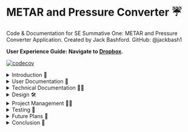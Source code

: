 # METAR and Pressure Converter ☔
Code &amp; Documentation for SE Summative One: METAR and Pressure Converter Application. Created by Jack Bashford. GitHub: @jackbash1

**User Experience Guide: Navigate to [Dropbox](https://www.dropbox.com/scl/fo/qbtjhu3ul2aayjuqo25ej/AI7YfA3HC6LX4Cl1TsXcJOg?rlkey=51idf8gihdhonccojtxzlqkls&st=t3vzjktv&dl=0).**

[![codecov](https://codecov.io/gh/jackbash1/METAR-PressureConverter/graph/badge.svg?token=QPCR8QED5I)](https://codecov.io/gh/jackbash1/METAR-PressureConverter)

<details closed><summary>Introduction 🏫</summary>

## Purpose

![Final App](https://github.com/user-attachments/assets/dfa5c3e5-13ed-4b67-aedb-bb586254f623)

Within an airline, there are lots of people that work with Atmospheric Pressure daily. Atmospheric Pressure is Air Pressure that is within the Earth's Atmosphere, and it affects the weather depending on high or low pressure. More importantly, Pressure directly impacts Aviation, and it can cause variations in lift, drag and thrust, alongside the instruments that measure altitude. It is crucial to understand the pressure along the route that is being flown, and due to differences across the world, the units are different. The main units are Hectopascals in the UK, and Inches of Mercury in the US, with the conversion being tricky to do mentally.

Therefore, this project aims to solve the issues that arise from this conversion that has to happen frequently. The main users that have to convert these numbers within the business are Pilots (the Pressure is referred to as the QNH), during their initial briefing phase, Flight Operations and Route Management. They require the ability to solely convert between Hectopascals (hPa) and Inches of Mercury (inHg), whilst also being able to retrieve the METAR for given airports based on the ICAO code. An ICAO code is an identifier for an Airport. For convenience, there needs to be an ability to automate moving the QNH (Pressure Value) from the METAR directly to the Converter, so there is a button to extract this.


## Features
The app contains the following features:
* The user is able to input a value they want to convert manually.
* The user is able to select the units they want to convert to.
* To convert the value, there is a clickable button to carry out the conversion and display it back to the user underneath, alongside the original value.
* An input field for ICAO codes which will output the recent METAR for that Airport.
* A copy button that extracts the Pressure from the METAR, and places it into the Converter, with the correct units selected in the dropdown.

## How to use the App

![App Demo](https://github.com/user-attachments/assets/49afee50-bf81-4796-9979-0c21e469b79d)
</details>

<details closed>
<summary>User Documentation 📄</summary>

## User Documentation

</details>

<details closed>
<summary>Technical Documentation 🧑‍💻</summary>

## Technical Documentation

To execute the files, you require Node and npm. Follow the below steps to ensure that you can execute the files.

### 1. Ensure node and npm are installed by running the following commands in your terminal:

```sh
node -v
```
```sh
npm -v
```
If they are not installed, follow the steps on [npm Docs](https://docs.npmjs.com/downloading-and-installing-node-js-and-npm).

### 2. Afterwards, clone this repo:

```sh
git clone https://github.com/jackbash1/METAR-PressureConverter.git
```
This should be everything that you need to execute the files. Navigate into the folder you have cloned to find the code.

## Running all tests

### 3. Before running any code below, make sure npm is installed in the terminal.

```sh
npm install
```

### 4. To run the unit tests for the app, run the following command:

```sh
npm test
```
This runs the Unit Tests within the app.

See the section about [running tests](https://facebook.github.io/create-react-app/docs/running-tests) for more information.

### 5. To view full tests and code coverage for the code:

```sh
npm test -- --coverage --watchAll=false
```
To change the API key, navigate to Line 87 of index.html and alter the key:

```sh
const apiKey = 'KeyGoesHere'; // API Key to call METAR data
```

## Technical Documentation

### Technical Stack

* Hyper Text Markup Language (HTML)
* JavaScript (JS)
* Cascading Style Sheets (CSS)

### Project Management

* [GitHub Projects](https://github.com/users/jackbash1/projects/2/views/1)
* GitHub

### Product Design

* [Figma](https://www.figma.com/proto/SKUixSRww6lVhCeuEjPoJe/Design-Prototype?node-id=46-2&t=UTFqlbxfzRfOGJ9T-1)

### Files to run the App

* index.html
* script.js
* styles.css

### Files used for Testing

* script.test.js
* package.json

### Other Tools

* [Microsoft Forms](https://forms.office.com/Pages/DesignPageV2.aspx)
* Documentation for [HTML](https://developer.mozilla.org/en-US/docs/Web/HTML), [JS](https://developer.mozilla.org/en-US/docs/Web/JavaScript) and [CSS](https://developer.mozilla.org/en-US/docs/Web/CSS).

### Additional Sites used

* Codecov to automatically track Code Coverage from Unit Tesing: [https://about.codecov.io/](https://about.codecov.io/)
* API Website that provides free live METAR Data: [https://info.avwx.rest/](https://info.avwx.rest/)
</details>

<details closed>
<summary>Design 🛠️</summary>

## Design Stage and [Prototyping](https://www.figma.com/proto/SKUixSRww6lVhCeuEjPoJe/Design-Prototype?node-id=46-2&t=UTFqlbxfzRfOGJ9T-1)

To design my application, including all wireframes, low-fidelity designs, and personas, I used Figma. Figma is an online tool that allows design and development of products, collaboratively across teams. In the case of this project, it also allowed me to create prototype designs of the application, to scale with screen sizes. It offers users interactivity, which can help to detect issues with the design before the coding happens, reducing the time spent in sprints.  

### User Personas and Empathy Map

User Personas were collated based on personal understanding of the Job Roles, and asking those with experience in those fields. This allowed me to form a picture of the roles they work, the traits they possess, and also the Painpoints and Needs from their perspectives. With this information, we can better inform the design, and features of the app.

![User Personas](https://github.com/user-attachments/assets/c2b02fb4-8340-454b-af68-a2a363130fd3)

An Empathy Map was developed before the intial designing of the app took place, it allowed me to understand how our Users feel, and experience the emotions that they feel on a day to day basis. By empathising with my end users, I gain a better understanding of the requirements for the app. This is one way to remove Scope Creep, with limited Stakeholder interaction.

![Empathy Map](https://github.com/user-attachments/assets/5efb7a4d-58fe-4bf6-a789-cba5ff1e7ee1)

I had 2 Wireframe designs for Version 1.0 of the app, shown below, they offer the same functions, in a different aesthetic manner. To decide on the best design, I took onboard user feedback, recorded within a [Google Form](https://forms.office.com/e/jnREighNZ9) from my colleagues and the end users. This was simple showing the different designs, asking which was preferred, and ultimately any features that users would like to see in that design. This allowed me to iteratively improve my designs, before concluding with the final design. 

![Wireframe Designs V1.0](https://github.com/user-attachments/assets/f4924cb3-930a-43ca-92bb-0e1e28ba676e)

I implemented Design One for Version 1.0 of the Pressure Converter as it users found the output clearer, with more of a modern feel. It also removes the confusion about being able to convert from inHg, which isn't clear in Design Two. The final prototype version is shown below attached as an animated GIF for convenience.

![Version 1.0 Prototype](https://github.com/user-attachments/assets/6d96fa34-8c83-4c23-9beb-5eeda790ab30)

Upon commencing Version 2.0 of this App, developing it further into the METAR retriever and Pressure Converter, I returned to Figma to develop more wireframe designs, focussing on EDIPT (Empathize, Define, Ideate, Prototype and Test). This process of design thinking is especially important when making changes to an app that had positive feedback from users. I decided that due to this feedback, it was established that users like the current design, meaning that I did not want to alter the design where possible. From there, I could use my User Personas and Empathy Map to create a list of ideas that a user would benefit from:
* An input box for Airport ICAO codes.
* An option to output the METAR (Weather information) for that Airport.
* Ability to copy the Pressure (QNH) across to the Pressure Converter.
* A decoded version of the METAR information.

What does the <i>intended</i> user want to see?
The intended users are Pilots and Flight Ops. They want to retrieve the METAR for any airport, output the METAR onto the screen and then copy the QNH across to the converter to note down quickly. With this in mind going into Sprint Two, I designed a further two wireframe designs that included all of these features. The main difference between the designs is the "Copy QNH" button. Crucially, these designs are very similar, and the functionality remains the same, the second however, with less context to what the button carries out. 

![Wireframe Designs V1.0](https://github.com/user-attachments/assets/6d711579-f50e-47f7-875b-96b43bd28f37)

Ultimately, Design One was chosen for the final design. The reason this design won was the ease of access for all users. The copy symbol is widely adopted in the Technology space, but for those unfamiliar, this button can be misleading. The simplicity of the text button is unmatched and therefore is a better design for the use case. Compared to Version 1.0, Version 2.0 extends the container horizontally, adding a section for the METAR retrieval, allowing the user to input an ICAO (Airport) code, output the METAR, and copy the QNH directly into the Pressure Converter with the correct units selected. As above, the Prototype is attached below as a GIF for convenience.

![Wireframe Designs V2.0](https://github.com/user-attachments/assets/7af719f9-0fa4-45c4-a4c0-930595631106)

The designs overall match the tool created, with slightly differing colours, as decided during the development process for colourblind users. The prototypes allowed me to use Test Driven Development when coding the app and for users to explore it before.
</details>

<details closed>
<summary>Project Management 🧑‍💼</summary>
  
## Project Management Structure

![Project Kanban Board](https://github.com/user-attachments/assets/95f6c47f-8a78-4edf-a1e5-709633cfcecd)

Through this project, I have utilised GitHub Projects as the tool to manage my workflow and ensure I can adopt an Agile Way of Working. Project Management uses knowledge, skills and techniques to deliver something valuable, which in this is the app that I have created. Agile was the best way to work on this project as it offers an iterative approach to working that splits tasks into manageable "sprints". This also accounts for the variable nature of the tool, which could encounter bugs and require fixes on a interchangeable basis. Due to this way of working, I decided that Agile was better than a Waterfall approach. 

I worked in small sprints that each had a set of aims and tickets to accomplish before reviewing the progress in that sprint, and making changes ready for the next sprint. This is easier in a group of people, as there is limited room for reviewers and external reviewers that can help evaluate the sprint progress. During this time, I kept my tickets (issues) within the project Kanban board, shown above. This allowed me to break the project development into chunks, that could be assigned to a specific label, branch and pull request. It also helps for visualising the work that had to be complete, adding checklists within each ticket that could track my progress. There are 5 sections on the board, **Backlog, Ready, In Progress, In Review & Done**. At the start of each sprint, tickets within the Backlog are prioritised, and moved to Ready when included in that current sprint. From there, the ticket is worked on, and progress determined by the story points (sub-tasks within the ticket). The ticket will be moved to In-Review to allow for the intended outcome of the ticket to be checked, removing the chance of human error. The Done column is reserved for the tickets that are complete, and should also have a linked closed Pull Request. 

To ensure that I was maintaining Agile methodologies, each branch that I created also followed the naming convention of feature/fix/documentation / issue-name. This method prevented scope creep, as I could see the issue that I was working on throughout the process of comitting to the branch. Likewise, when change did occur within the scope, perhaps due to external feedback, it was added to the sprint and prioritised. Utilising this Agile methodology allows for changes, unlike a traditional Waterfall approach, which will restrict changes until completion, extending the development time. When I changed my MVP for Version 1.0 to develop Version 2.0, I first assessed the time scale and overall impact on the progress. This change warranted a new sprint, dedicated to the changes that would be made for the second version. If I was in a team environment, I would ensure that Scrum meetings are incorporated throughout the sprints, allowing each member of the team to share blockers with progress, and for the Scrum Master to update on the sprint and project progress, including change requests. Scrum meetings would also be able to gauge the progress of the sprint, viewing how each task is progressing through the stories. 

After the first Sprint, I conducted a Sprint Review, which allowed me to review my progress during the Sprint, and it would allow me to present my work to the key stakeholders who will be using this app. Having this review after the first sprint, allows for feedback on the MVP, and allows stakeholders to raise questions, highlight issues and also offer improvements for the following sprint. With this, we were able to tailor the second Sprint, focussing on implementing the design changes and functionality that the stakeholder requested, which was to include the METAR data and the ability to extract the pressure directly from it and into the Converter. If we were approaching the project using the Waterfall methodology, this feedback would have been recieved after the first project iteration, meaning more time would be spent implementing changes afterwards.
</details>

<details closed>
<summary>Testing 🧪</summary>

## Test Driven Development

Test Driven Development (TDD) is an development process that involves writing a failing test, creating the passing function code, and then refactoring. It is an iterative process that ensures the final function passes all the tests. The first test is created with the full functionality in mind, and then the function should be written incrementally to pass each test. The code written will pass the test, and will require refactoring over time to ensure that it is fully automated for all situations. Below I have outlined one iterations of using TDD for one of my functions.

First Failing Test:

![First Failing Test](https://github.com/user-attachments/assets/cba313ba-a2f4-4f60-9d5a-040a7b971e65)

I begun my TDD by writing a test that would fail, because the function code has not yet been written. The test is built with the function of the app in mind, it is not a fake test, it will ensure that the functionality works correctly.

Code to Pass First Test:

![First Working Function](https://github.com/user-attachments/assets/259474b1-48f7-499c-acb3-6b2c4519596b)

Then, we write the passing code for that test. Initially, this is very simple, we make it pass the test however we can. With further iterations, I created more pressing tests, where I would need to refactor my code and create if statements and automation. In doing this, I was creating the best code for the function, ensuring that is was passing each test, and would pass for all values of those tests. I had multiple iterations of this cycle, ensuring that the function was built to pass all of the required tests. You can find more examples of the changes and tests I created, [here](https://github.com/jackbash1/METAR-PressureConverter/pull/58/files).

## Google Lighthouse Audit

Google Lightouse is an in-built function within Google Chrome, allowing easy quality assessments of webpages. With a series of audits, it assess our webpage, returning a rating from 0 - 100, with 100 being the top rated score.

The audits that are included are:

* Performance
* Accessibility
* Best Practices
* SEO (Search Engine Optimisation)

![Google Lighthouse Audit](https://github.com/user-attachments/assets/fcbced18-3126-4a03-b125-9cdd9694b105)

### Performance

The Audit has scored the page a Performance Score of 100, the top score. Whilst this highlights that the app is performing well, and the code is optimised, it is important to ensure it remains like this. One method that aims to keep this consistency is Continuous Integration within GitHub. This is mentioned within the README, and through this, any changes to the app are suitably tested to detect issues.

### Accessibility

Accessibility scored 91 on the Audit, which is a good score, with room for improvements. Namely, increasing the contrast of the text within my buttons. The reason that having a contrast is important is to enable users with reduced vision and those colourblind users to distinguish the writing. 

How do I improve this?

In the next sprint, there should be a ticket to implement a colourblind setting, which will ensure a high contrast pairing of colours. This should also be extended to different types of colourblindness. 

### Best Practices

This is another perfect score, which means that the app is using the best practices possible, this should be continuously tested.

### SEO (Search Engine Optimisation)

The SEO scores determines how easily the website could be found through search engines. The score of 90 is a great score, as the website has not been tailored for public use, and therefore does not contain meta description. That is one method that could be developed in the next sprint, if the website was to be productionised for the public.

</details>

<details closed>
<summary>Future Plans 🔐</summary>

</details>

<details closed>
<summary>Conclusion 🏁</summary>


</details>























